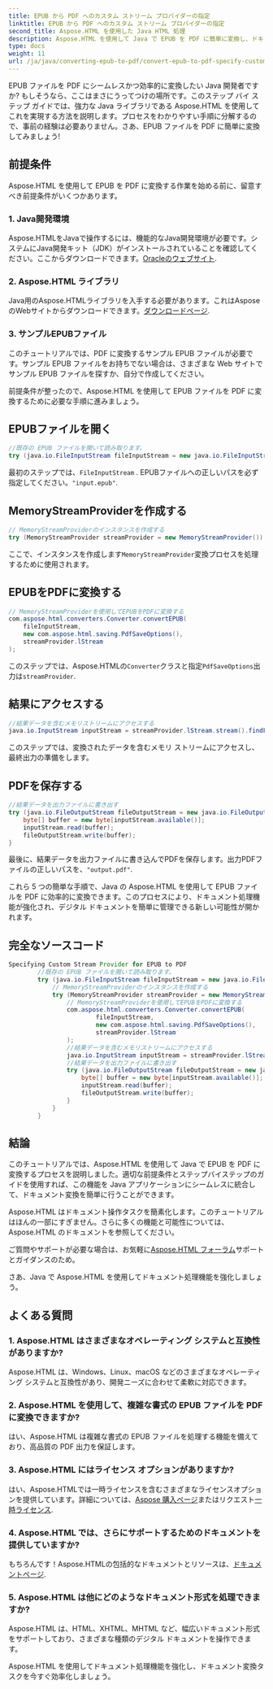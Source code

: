 ```yaml
---
title: EPUB から PDF へのカスタム ストリーム プロバイダーの指定
linktitle: EPUB から PDF へのカスタム ストリーム プロバイダーの指定
second_title: Aspose.HTML を使用した Java HTML 処理
description: Aspose.HTML を使用して Java で EPUB を PDF に簡単に変換し、ドキュメント処理機能を強化する方法を学びます。
type: docs
weight: 11
url: /ja/java/converting-epub-to-pdf/convert-epub-to-pdf-specify-custom-stream-provider/
---
```


EPUB ファイルを PDF にシームレスかつ効率的に変換したい Java 開発者ですか? もしそうなら、ここはまさにうってつけの場所です。このステップ バイ ステップ ガイドでは、強力な Java ライブラリである Aspose.HTML を使用してこれを実現する方法を説明します。プロセスをわかりやすい手順に分解するので、事前の経験は必要ありません。さあ、EPUB ファイルを PDF に簡単に変換してみましょう!

## 前提条件

Aspose.HTML を使用して EPUB を PDF に変換する作業を始める前に、留意すべき前提条件がいくつかあります。

### 1. Java開発環境

Aspose.HTMLをJavaで操作するには、機能的なJava開発環境が必要です。システムにJava開発キット（JDK）がインストールされていることを確認してください。ここからダウンロードできます。[Oracleのウェブサイト](https://www.oracle.com/java/technologies/javase-downloads.html).

### 2. Aspose.HTML ライブラリ

Java用のAspose.HTMLライブラリを入手する必要があります。これはAsposeのWebサイトからダウンロードできます。[ダウンロードページ](https://releases.aspose.com/html/java/).

### 3. サンプルEPUBファイル

このチュートリアルでは、PDF に変換するサンプル EPUB ファイルが必要です。サンプル EPUB ファイルをお持ちでない場合は、さまざまな Web サイトでサンプル EPUB ファイルを探すか、自分で作成してください。

前提条件が整ったので、Aspose.HTML を使用して EPUB ファイルを PDF に変換するために必要な手順に進みましょう。

## EPUBファイルを開く

```java
//既存の EPUB ファイルを開いて読み取ります。
try (java.io.FileInputStream fileInputStream = new java.io.FileInputStream(Resources.input("input.epub"))) {
```

最初のステップでは、`FileInputStream` . EPUBファイルへの正しいパスを必ず指定してください。`"input.epub"`.

## MemoryStreamProviderを作成する

```java
// MemoryStreamProviderのインスタンスを作成する
try (MemoryStreamProvider streamProvider = new MemoryStreamProvider()) {
```

ここで、インスタンスを作成します`MemoryStreamProvider`変換プロセスを処理するために使用されます。

## EPUBをPDFに変換する

```java
// MemoryStreamProviderを使用してEPUBをPDFに変換する
com.aspose.html.converters.Converter.convertEPUB(
    fileInputStream,
    new com.aspose.html.saving.PdfSaveOptions(),
    streamProvider.lStream
);
```

このステップでは、Aspose.HTMLの`Converter`クラスと指定`PdfSaveOptions`出力は`streamProvider`.

## 結果にアクセスする

```java
//結果データを含むメモリストリームにアクセスする
java.io.InputStream inputStream = streamProvider.lStream.stream().findFirst().get();
```

このステップでは、変換されたデータを含むメモリ ストリームにアクセスし、最終出力の準備をします。

## PDFを保存する

```java
//結果データを出力ファイルに書き出す
try (java.io.FileOutputStream fileOutputStream = new java.io.FileOutputStream(Resources.output("output.pdf"))) {
    byte[] buffer = new byte[inputStream.available()];
    inputStream.read(buffer);
    fileOutputStream.write(buffer);
}
```

最後に、結果データを出力ファイルに書き込んでPDFを保存します。出力PDFファイルの正しいパスを、`"output.pdf"`.

これら 5 つの簡単な手順で、Java の Aspose.HTML を使用して EPUB ファイルを PDF に効率的に変換できます。このプロセスにより、ドキュメント処理機能が強化され、デジタル ドキュメントを簡単に管理できる新しい可能性が開かれます。

## 完全なソースコード
```java
Specifying Custom Stream Provider for EPUB to PDF
        //既存の EPUB ファイルを開いて読み取ります。
        try (java.io.FileInputStream fileInputStream = new java.io.FileInputStream(Resources.input("input.epub"))) {
            // MemoryStreamProviderのインスタンスを作成する
            try (MemoryStreamProvider streamProvider = new MemoryStreamProvider()) {
                // MemoryStreamProviderを使用してEPUBをPDFに変換する
                com.aspose.html.converters.Converter.convertEPUB(
                        fileInputStream,
                        new com.aspose.html.saving.PdfSaveOptions(),
                        streamProvider.lStream
                );
                //結果データを含むメモリストリームにアクセスする
                java.io.InputStream inputStream = streamProvider.lStream.stream().findFirst().get();
                //結果データを出力ファイルに書き出す
                try (java.io.FileOutputStream fileOutputStream = new java.io.FileOutputStream(Resources.output("output.pdf"))) {
                    byte[] buffer = new byte[inputStream.available()];
                    inputStream.read(buffer);
                    fileOutputStream.write(buffer);
                }
            }
        }
```

## 結論

このチュートリアルでは、Aspose.HTML を使用して Java で EPUB を PDF に変換するプロセスを説明しました。適切な前提条件とステップバイステップのガイドを使用すれば、この機能を Java アプリケーションにシームレスに統合して、ドキュメント変換を簡単に行うことができます。

Aspose.HTML はドキュメント操作タスクを簡素化します。このチュートリアルはほんの一部にすぎません。さらに多くの機能と可能性については、Aspose.HTML のドキュメントを参照してください。

ご質問やサポートが必要な場合は、お気軽に[Aspose.HTML フォーラム](https://forum.aspose.com/)サポートとガイダンスのため。

さあ、Java で Aspose.HTML を使用してドキュメント処理機能を強化しましょう。

## よくある質問

### 1. Aspose.HTML はさまざまなオペレーティング システムと互換性がありますか?

Aspose.HTML は、Windows、Linux、macOS などのさまざまなオペレーティング システムと互換性があり、開発ニーズに合わせて柔軟に対応できます。

### 2. Aspose.HTML を使用して、複雑な書式の EPUB ファイルを PDF に変換できますか?

はい、Aspose.HTML は複雑な書式の EPUB ファイルを処理する機能を備えており、高品質の PDF 出力を保証します。

### 3. Aspose.HTML にはライセンス オプションがありますか?

はい、Aspose.HTMLでは一時ライセンスを含むさまざまなライセンスオプションを提供しています。詳細については、[Aspose 購入ページ](https://purchase.aspose.com/buy)またはリクエスト[一時ライセンス](https://purchase.aspose.com/temporary-license/).

### 4. Aspose.HTML では、さらにサポートするためのドキュメントを提供していますか?

もちろんです！Aspose.HTMLの包括的なドキュメントとリソースは、[ドキュメントページ](https://reference.aspose.com/html/java/).

### 5. Aspose.HTML は他にどのようなドキュメント形式を処理できますか?

Aspose.HTML は、HTML、XHTML、MHTML など、幅広いドキュメント形式をサポートしており、さまざまな種類のデジタル ドキュメントを操作できます。

Aspose.HTML を使用してドキュメント処理機能を強化し、ドキュメント変換タスクを今すぐ効率化しましょう。
